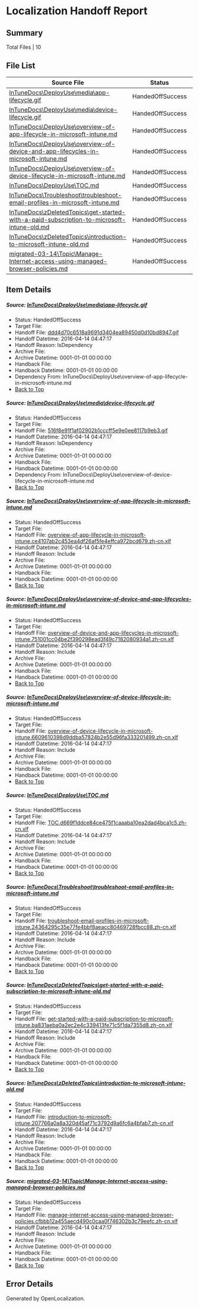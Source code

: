 # <a name='report-top'></a> Localization Handoff Report

## Summary
 Total Files | 10

## File List
 Source File | Status | Details 
 ----------- | ------ | ------- 
 [InTuneDocs\DeployUse\media\app-lifecycle.gif](https://github.com/Microsoft/IntuneDocs-pr/blob/333012ae200e1526ed57b37dac1b22efaf392b2c/InTuneDocs/DeployUse/media/app-lifecycle.gif) | HandedOffSuccess | [Details](#ddd4d70c6518a9691d3404ea89450d0d10bd8947102)
 [InTuneDocs\DeployUse\media\device-lifecycle.gif](https://github.com/Microsoft/IntuneDocs-pr/blob/333012ae200e1526ed57b37dac1b22efaf392b2c/InTuneDocs/DeployUse/media/device-lifecycle.gif) | HandedOffSuccess | [Details](#516f8e91f1af02902b1cccff5e9e0ee8117b9eb3165)
 [InTuneDocs\DeployUse\overview-of-app-lifecycle-in-microsoft-intune.md](https://github.com/Microsoft/IntuneDocs-pr/blob/333012ae200e1526ed57b37dac1b22efaf392b2c/InTuneDocs/DeployUse/overview-of-app-lifecycle-in-microsoft-intune.md) | HandedOffSuccess | [Details](#0ff7b28b2696476fe19c868528028494b9924428246)
 [InTuneDocs\DeployUse\overview-of-device-and-app-lifecycles-in-microsoft-intune.md](https://github.com/Microsoft/IntuneDocs-pr/blob/333012ae200e1526ed57b37dac1b22efaf392b2c/InTuneDocs/DeployUse/overview-of-device-and-app-lifecycles-in-microsoft-intune.md) | HandedOffSuccess | [Details](#ae619c3941c90802e5ddb7ba57b6a82dd29102e0247)
 [InTuneDocs\DeployUse\overview-of-device-lifecycle-in-microsoft-intune.md](https://github.com/Microsoft/IntuneDocs-pr/blob/333012ae200e1526ed57b37dac1b22efaf392b2c/InTuneDocs/DeployUse/overview-of-device-lifecycle-in-microsoft-intune.md) | HandedOffSuccess | [Details](#02c432e436bec4c7b45ad9f0c7beb9615edf8fac248)
 [InTuneDocs\DeployUse\TOC.md](https://github.com/Microsoft/IntuneDocs-pr/blob/333012ae200e1526ed57b37dac1b22efaf392b2c/InTuneDocs/DeployUse/TOC.md) | HandedOffSuccess | [Details](#fd68088ed35966af60b56be6edcccdc5678ac329287)
 [InTuneDocs\Troubleshoot\troubleshoot-email-profiles-in-microsoft-intune.md](https://github.com/Microsoft/IntuneDocs-pr/blob/fa77a78c576696ee18e64681fffc4c0bf5e26b29/InTuneDocs/Troubleshoot/troubleshoot-email-profiles-in-microsoft-intune.md) | HandedOffSuccess | [Details](#2065cca69c9f81e361744a243daaa3cc26a702751170)
 [InTuneDocs\zDeletedTopics\get-started-with-a-paid-subscription-to-microsoft-intune-old.md](https://github.com/Microsoft/IntuneDocs-pr/blob/333012ae200e1526ed57b37dac1b22efaf392b2c/InTuneDocs/zDeletedTopics/get-started-with-a-paid-subscription-to-microsoft-intune-old.md) | HandedOffSuccess | [Details](#1f70c7f8f2a8405f752706db5e7969fbce0ca03e1409)
 [InTuneDocs\zDeletedTopics\introduction-to-microsoft-intune-old.md](https://github.com/Microsoft/IntuneDocs-pr/blob/333012ae200e1526ed57b37dac1b22efaf392b2c/InTuneDocs/zDeletedTopics/introduction-to-microsoft-intune-old.md) | HandedOffSuccess | [Details](#3b9c00857551480257905fe0215aeb25b30506f21430)
 [migrated-03-14\Topic\Manage-Internet-access-using-managed-browser-policies.md](https://github.com/Microsoft/IntuneDocs-pr/blob/333012ae200e1526ed57b37dac1b22efaf392b2c/migrated-03-14/Topic/Manage-Internet-access-using-managed-browser-policies.md) | HandedOffSuccess | [Details](#23cba0278d75843f988320a398c0443f4bb2c9722143)

## Item Details
##### <a name='ddd4d70c6518a9691d3404ea89450d0d10bd8947102'></a> Source: [InTuneDocs\DeployUse\media\app-lifecycle.gif](https://github.com/Microsoft/IntuneDocs-pr/blob/333012ae200e1526ed57b37dac1b22efaf392b2c/InTuneDocs/DeployUse/media/app-lifecycle.gif)
* Status: HandedOffSuccess
* Target File: 
* Handoff File: [ddd4d70c6518a9691d3404ea89450d0d10bd8947.gif](https://github.com/Microsoft/EM.handoff/blob/f5e801877ec75e485afb71d79ea6321413df8e8b/ol-handoff/Microsoft/IntuneDocs-pr.zh-cn/master/ddd4d70c6518a9691d3404ea89450d0d10bd8947.gif)
* Handoff Datetime: 2016-04-14 04:47:17
* Handoff Reason: IsDependency
* Archive File: 
* Archive Datetime: 0001-01-01 00:00:00
* Handback File: 
* Handback Datetime: 0001-01-01 00:00:00
* Dependency From: InTuneDocs\DeployUse\overview-of-app-lifecycle-in-microsoft-intune.md
* [Back to Top](#report-top)

##### <a name='516f8e91f1af02902b1cccff5e9e0ee8117b9eb3165'></a> Source: [InTuneDocs\DeployUse\media\device-lifecycle.gif](https://github.com/Microsoft/IntuneDocs-pr/blob/333012ae200e1526ed57b37dac1b22efaf392b2c/InTuneDocs/DeployUse/media/device-lifecycle.gif)
* Status: HandedOffSuccess
* Target File: 
* Handoff File: [516f8e91f1af02902b1cccff5e9e0ee8117b9eb3.gif](https://github.com/Microsoft/EM.handoff/blob/f5e801877ec75e485afb71d79ea6321413df8e8b/ol-handoff/Microsoft/IntuneDocs-pr.zh-cn/master/516f8e91f1af02902b1cccff5e9e0ee8117b9eb3.gif)
* Handoff Datetime: 2016-04-14 04:47:17
* Handoff Reason: IsDependency
* Archive File: 
* Archive Datetime: 0001-01-01 00:00:00
* Handback File: 
* Handback Datetime: 0001-01-01 00:00:00
* Dependency From: InTuneDocs\DeployUse\overview-of-device-lifecycle-in-microsoft-intune.md
* [Back to Top](#report-top)

##### <a name='0ff7b28b2696476fe19c868528028494b9924428246'></a> Source: [InTuneDocs\DeployUse\overview-of-app-lifecycle-in-microsoft-intune.md](https://github.com/Microsoft/IntuneDocs-pr/blob/333012ae200e1526ed57b37dac1b22efaf392b2c/InTuneDocs/DeployUse/overview-of-app-lifecycle-in-microsoft-intune.md)
* Status: HandedOffSuccess
* Target File: 
* Handoff File: [overview-of-app-lifecycle-in-microsoft-intune.ce4107ab2c453ea4df26af5fe4effca972bcd679.zh-cn.xlf](https://github.com/Microsoft/EM.handoff/blob/f5e801877ec75e485afb71d79ea6321413df8e8b/ol-handoff/Microsoft/IntuneDocs-pr.zh-cn/master/overview-of-app-lifecycle-in-microsoft-intune.ce4107ab2c453ea4df26af5fe4effca972bcd679.zh-cn.xlf)
* Handoff Datetime: 2016-04-14 04:47:17
* Handoff Reason: Include
* Archive File: 
* Archive Datetime: 0001-01-01 00:00:00
* Handback File: 
* Handback Datetime: 0001-01-01 00:00:00
* [Back to Top](#report-top)

##### <a name='ae619c3941c90802e5ddb7ba57b6a82dd29102e0247'></a> Source: [InTuneDocs\DeployUse\overview-of-device-and-app-lifecycles-in-microsoft-intune.md](https://github.com/Microsoft/IntuneDocs-pr/blob/333012ae200e1526ed57b37dac1b22efaf392b2c/InTuneDocs/DeployUse/overview-of-device-and-app-lifecycles-in-microsoft-intune.md)
* Status: HandedOffSuccess
* Target File: 
* Handoff File: [overview-of-device-and-app-lifecycles-in-microsoft-intune.751001cc04be2f390298ead3f49c7182080934a1.zh-cn.xlf](https://github.com/Microsoft/EM.handoff/blob/f5e801877ec75e485afb71d79ea6321413df8e8b/ol-handoff/Microsoft/IntuneDocs-pr.zh-cn/master/overview-of-device-and-app-lifecycles-in-microsoft-intune.751001cc04be2f390298ead3f49c7182080934a1.zh-cn.xlf)
* Handoff Datetime: 2016-04-14 04:47:17
* Handoff Reason: Include
* Archive File: 
* Archive Datetime: 0001-01-01 00:00:00
* Handback File: 
* Handback Datetime: 0001-01-01 00:00:00
* [Back to Top](#report-top)

##### <a name='02c432e436bec4c7b45ad9f0c7beb9615edf8fac248'></a> Source: [InTuneDocs\DeployUse\overview-of-device-lifecycle-in-microsoft-intune.md](https://github.com/Microsoft/IntuneDocs-pr/blob/333012ae200e1526ed57b37dac1b22efaf392b2c/InTuneDocs/DeployUse/overview-of-device-lifecycle-in-microsoft-intune.md)
* Status: HandedOffSuccess
* Target File: 
* Handoff File: [overview-of-device-lifecycle-in-microsoft-intune.6609610398d9ddba57824b2e55d96fa333201499.zh-cn.xlf](https://github.com/Microsoft/EM.handoff/blob/f5e801877ec75e485afb71d79ea6321413df8e8b/ol-handoff/Microsoft/IntuneDocs-pr.zh-cn/master/overview-of-device-lifecycle-in-microsoft-intune.6609610398d9ddba57824b2e55d96fa333201499.zh-cn.xlf)
* Handoff Datetime: 2016-04-14 04:47:17
* Handoff Reason: Include
* Archive File: 
* Archive Datetime: 0001-01-01 00:00:00
* Handback File: 
* Handback Datetime: 0001-01-01 00:00:00
* [Back to Top](#report-top)

##### <a name='fd68088ed35966af60b56be6edcccdc5678ac329287'></a> Source: [InTuneDocs\DeployUse\TOC.md](https://github.com/Microsoft/IntuneDocs-pr/blob/333012ae200e1526ed57b37dac1b22efaf392b2c/InTuneDocs/DeployUse/TOC.md)
* Status: HandedOffSuccess
* Target File: 
* Handoff File: [TOC.d669f1ddce84ce475f1caaaba10ea2dad4bca1c5.zh-cn.xlf](https://github.com/Microsoft/EM.handoff/blob/f5e801877ec75e485afb71d79ea6321413df8e8b/ol-handoff/Microsoft/IntuneDocs-pr.zh-cn/master/TOC.d669f1ddce84ce475f1caaaba10ea2dad4bca1c5.zh-cn.xlf)
* Handoff Datetime: 2016-04-14 04:47:17
* Handoff Reason: Include
* Archive File: 
* Archive Datetime: 0001-01-01 00:00:00
* Handback File: 
* Handback Datetime: 0001-01-01 00:00:00
* [Back to Top](#report-top)

##### <a name='2065cca69c9f81e361744a243daaa3cc26a702751170'></a> Source: [InTuneDocs\Troubleshoot\troubleshoot-email-profiles-in-microsoft-intune.md](https://github.com/Microsoft/IntuneDocs-pr/blob/fa77a78c576696ee18e64681fffc4c0bf5e26b29/InTuneDocs/Troubleshoot/troubleshoot-email-profiles-in-microsoft-intune.md)
* Status: HandedOffSuccess
* Target File: 
* Handoff File: [troubleshoot-email-profiles-in-microsoft-intune.24364295c35e77fe4bbf8aeacc80469728fbcc88.zh-cn.xlf](https://github.com/Microsoft/EM.handoff/blob/f5e801877ec75e485afb71d79ea6321413df8e8b/ol-handoff/Microsoft/IntuneDocs-pr.zh-cn/master/troubleshoot-email-profiles-in-microsoft-intune.24364295c35e77fe4bbf8aeacc80469728fbcc88.zh-cn.xlf)
* Handoff Datetime: 2016-04-14 04:47:17
* Handoff Reason: Include
* Archive File: 
* Archive Datetime: 0001-01-01 00:00:00
* Handback File: 
* Handback Datetime: 0001-01-01 00:00:00
* [Back to Top](#report-top)

##### <a name='1f70c7f8f2a8405f752706db5e7969fbce0ca03e1409'></a> Source: [InTuneDocs\zDeletedTopics\get-started-with-a-paid-subscription-to-microsoft-intune-old.md](https://github.com/Microsoft/IntuneDocs-pr/blob/333012ae200e1526ed57b37dac1b22efaf392b2c/InTuneDocs/zDeletedTopics/get-started-with-a-paid-subscription-to-microsoft-intune-old.md)
* Status: HandedOffSuccess
* Target File: 
* Handoff File: [get-started-with-a-paid-subscription-to-microsoft-intune.ba831aeba0a2ec2e4c339413fe71c5f1da7355d8.zh-cn.xlf](https://github.com/Microsoft/EM.handoff/blob/f5e801877ec75e485afb71d79ea6321413df8e8b/ol-handoff/Microsoft/IntuneDocs-pr.zh-cn/master/get-started-with-a-paid-subscription-to-microsoft-intune.ba831aeba0a2ec2e4c339413fe71c5f1da7355d8.zh-cn.xlf)
* Handoff Datetime: 2016-04-14 04:47:17
* Handoff Reason: Include
* Archive File: 
* Archive Datetime: 0001-01-01 00:00:00
* Handback File: 
* Handback Datetime: 0001-01-01 00:00:00
* [Back to Top](#report-top)

##### <a name='3b9c00857551480257905fe0215aeb25b30506f21430'></a> Source: [InTuneDocs\zDeletedTopics\introduction-to-microsoft-intune-old.md](https://github.com/Microsoft/IntuneDocs-pr/blob/333012ae200e1526ed57b37dac1b22efaf392b2c/InTuneDocs/zDeletedTopics/introduction-to-microsoft-intune-old.md)
* Status: HandedOffSuccess
* Target File: 
* Handoff File: [introduction-to-microsoft-intune.207766a0a8a320d45af71c3792d9a6fc6a4bfab7.zh-cn.xlf](https://github.com/Microsoft/EM.handoff/blob/f5e801877ec75e485afb71d79ea6321413df8e8b/ol-handoff/Microsoft/IntuneDocs-pr.zh-cn/master/introduction-to-microsoft-intune.207766a0a8a320d45af71c3792d9a6fc6a4bfab7.zh-cn.xlf)
* Handoff Datetime: 2016-04-14 04:47:17
* Handoff Reason: Include
* Archive File: 
* Archive Datetime: 0001-01-01 00:00:00
* Handback File: 
* Handback Datetime: 0001-01-01 00:00:00
* [Back to Top](#report-top)

##### <a name='23cba0278d75843f988320a398c0443f4bb2c9722143'></a> Source: [migrated-03-14\Topic\Manage-Internet-access-using-managed-browser-policies.md](https://github.com/Microsoft/IntuneDocs-pr/blob/333012ae200e1526ed57b37dac1b22efaf392b2c/migrated-03-14/Topic/Manage-Internet-access-using-managed-browser-policies.md)
* Status: HandedOffSuccess
* Target File: 
* Handoff File: [manage-internet-access-using-managed-browser-policies.cfbbb12a455aecd490c0caa0f746302b3c79eefc.zh-cn.xlf](https://github.com/Microsoft/EM.handoff/blob/f5e801877ec75e485afb71d79ea6321413df8e8b/ol-handoff/Microsoft/IntuneDocs-pr.zh-cn/master/manage-internet-access-using-managed-browser-policies.cfbbb12a455aecd490c0caa0f746302b3c79eefc.zh-cn.xlf)
* Handoff Datetime: 2016-04-14 04:47:17
* Handoff Reason: Include
* Archive File: 
* Archive Datetime: 0001-01-01 00:00:00
* Handback File: 
* Handback Datetime: 0001-01-01 00:00:00
* [Back to Top](#report-top)


## Error Details

Generated by OpenLocalization.

